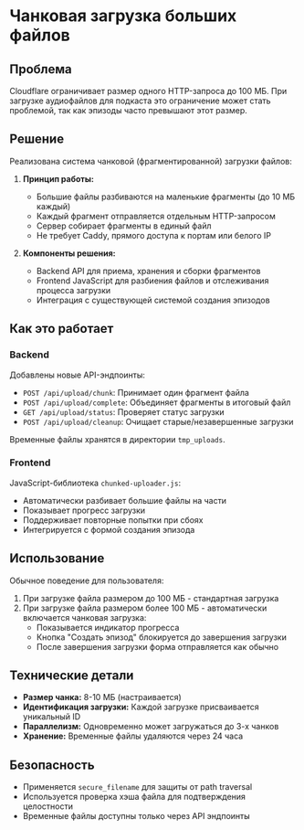 # Чанковая загрузка больших файлов

## Проблема
Cloudflare ограничивает размер одного HTTP-запроса до 100 МБ. При загрузке аудиофайлов для подкаста это ограничение может стать проблемой, так как эпизоды часто превышают этот размер.

## Решение
Реализована система чанковой (фрагментированной) загрузки файлов:

1. **Принцип работы:**
   - Большие файлы разбиваются на маленькие фрагменты (до 10 МБ каждый)
   - Каждый фрагмент отправляется отдельным HTTP-запросом
   - Сервер собирает фрагменты в единый файл
   - Не требует Caddy, прямого доступа к портам или белого IP

2. **Компоненты решения:**
   - Backend API для приема, хранения и сборки фрагментов
   - Frontend JavaScript для разбиения файлов и отслеживания процесса загрузки
   - Интеграция с существующей системой создания эпизодов

## Как это работает

### Backend
Добавлены новые API-эндпоинты:

- `POST /api/upload/chunk`: Принимает один фрагмент файла
- `POST /api/upload/complete`: Объединяет фрагменты в итоговый файл
- `GET /api/upload/status`: Проверяет статус загрузки
- `POST /api/upload/cleanup`: Очищает старые/незавершенные загрузки

Временные файлы хранятся в директории `tmp_uploads`.

### Frontend
JavaScript-библиотека `chunked-uploader.js`:
- Автоматически разбивает большие файлы на части
- Показывает прогресс загрузки
- Поддерживает повторные попытки при сбоях
- Интегрируется с формой создания эпизода

## Использование

Обычное поведение для пользователя:

1. При загрузке файла размером до 100 МБ - стандартная загрузка
2. При загрузке файла размером более 100 МБ - автоматически включается чанковая загрузка:
   - Показывается индикатор прогресса
   - Кнопка "Создать эпизод" блокируется до завершения загрузки
   - После завершения загрузки форма отправляется как обычно

## Технические детали

- **Размер чанка:** 8-10 МБ (настраивается)
- **Идентификация загрузки:** Каждой загрузке присваивается уникальный ID
- **Параллелизм:** Одновременно может загружаться до 3-х чанков
- **Хранение:** Временные файлы удаляются через 24 часа

## Безопасность

- Применяется `secure_filename` для защиты от path traversal
- Используется проверка хэша файла для подтверждения целостности
- Временные файлы доступны только через API эндпоинты
